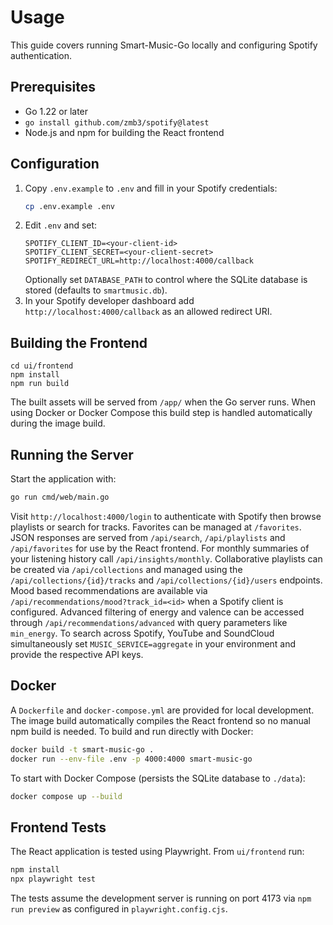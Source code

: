 # Usage

This guide covers running Smart-Music-Go locally and configuring Spotify authentication.

## Prerequisites
- Go 1.22 or later
- `go install github.com/zmb3/spotify@latest`
- Node.js and npm for building the React frontend

## Configuration
1. Copy `.env.example` to `.env` and fill in your Spotify credentials:
   ```bash
   cp .env.example .env
   ```
2. Edit `.env` and set:
   ```
   SPOTIFY_CLIENT_ID=<your-client-id>
   SPOTIFY_CLIENT_SECRET=<your-client-secret>
   SPOTIFY_REDIRECT_URL=http://localhost:4000/callback
   ```
   Optionally set `DATABASE_PATH` to control where the SQLite database is stored (defaults to `smartmusic.db`).
3. In your Spotify developer dashboard add `http://localhost:4000/callback` as an allowed redirect URI.

## Building the Frontend
```
cd ui/frontend
npm install
npm run build
```
The built assets will be served from `/app/` when the Go server runs. When using
Docker or Docker Compose this build step is handled automatically during the
image build.

## Running the Server
Start the application with:
```bash
go run cmd/web/main.go
```
Visit `http://localhost:4000/login` to authenticate with Spotify then browse playlists or search for tracks. Favorites can be managed at `/favorites`.
JSON responses are served from `/api/search`, `/api/playlists` and `/api/favorites` for use by the React frontend.
For monthly summaries of your listening history call `/api/insights/monthly`. Collaborative playlists can be created via `/api/collections` and managed using the `/api/collections/{id}/tracks` and `/api/collections/{id}/users` endpoints.
Mood based recommendations are available via `/api/recommendations/mood?track_id=<id>` when a Spotify client is configured. Advanced filtering of energy and valence can be accessed through `/api/recommendations/advanced` with query parameters like `min_energy`.
To search across Spotify, YouTube and SoundCloud simultaneously set `MUSIC_SERVICE=aggregate` in your environment and provide the respective API keys.

## Docker
A `Dockerfile` and `docker-compose.yml` are provided for local development. The
image build automatically compiles the React frontend so no manual npm build is
needed.
To build and run directly with Docker:
```bash
docker build -t smart-music-go .
docker run --env-file .env -p 4000:4000 smart-music-go
```
To start with Docker Compose (persists the SQLite database to `./data`):
```bash
docker compose up --build
```

## Frontend Tests
The React application is tested using Playwright. From `ui/frontend` run:
```bash
npm install
npx playwright test
```
The tests assume the development server is running on port 4173 via `npm run preview` as configured in `playwright.config.cjs`.
